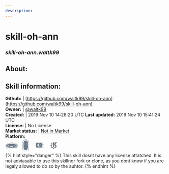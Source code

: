 ```yaml
---    
description:   
---    
```

# skill-oh-ann  
### _skill-oh-ann.waltk99_  
## About:  


## Skill information:  
**Github:** | [https://github.com/waltk99/skill-oh-ann](https://github.com/waltk99/skill-oh-ann)  
**Owner:** | [@waltk99](https://github.com/waltk99)  
**Created:** | 2019 Nov 10 14:28:20 UTC  **Last updated:** 2019 Nov 10 15:41:24 UTC  
**License:** | No License  
**Market status:** | [Not in Market](https://market.mycroft.ai/skill/)  
**Platform:**  
 ![](../.gitbook/assets/mark-1-icon.png)  ![](../.gitbook/assets/mark-2-icon.png)  ![](../.gitbook/assets/picroft-icon.png)  ![](../.gitbook/assets/kde.png)   
{% hint style="danger" %}
This skill dosnt have any license attatched. It is not adviasable to use this skillnor fork or clone, as you dont know if you are legaly allowed to do so by the auhtor.
{% endhint %}
